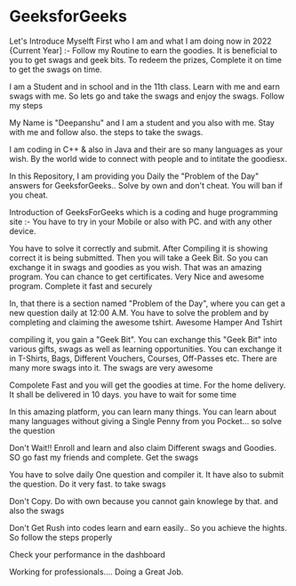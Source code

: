 # GeeksforGeeks



Let's Introduce Myselft First who I am and what I am doing now in 2022 {Current Year] :- Follow my Routine to earn the goodies.  It is beneficial to you to get swags and geek bits. To redeem the prizes, Complete it on time to get the swags on time. 

I am a Student  and in school and in the 11th class. Learn with me and earn swags with me. So lets go and take the swags and enjoy the swags. Follow my steps


My Name is "Deepanshu" and I am a student and you also with me. Stay with me and follow also. the steps to take the swags.

I am coding in C++  & also in Java and their are so many languages as your wish. By the world wide to connect with people and to intitate the goodiesx. 

In this Repository, I am providing you Daily the "Problem of the Day" answers for GeeksforGeeks.. Solve by own and don't cheat. You will ban if you cheat. 

Introduction of GeeksForGeeks which is a coding  and huge programming site :- You have to try in your Mobile or also with PC. and with any other device.

You have to solve it correctly and submit. After Compiling it is showing correct it is being submitted. Then you will take a Geek Bit. So you can exchange it in swags and goodies as you wish. That was an amazing program. You can chance to get certificates. Very Nice and awesome program. Complete it fast and securely


In, that there is a section named "Problem of the Day", where you can get a new question daily at 12:00 A.M. You have to solve the problem and by completing and claiming the awesome tshirt. Awesome Hamper And Tshirt

compiling it, you gain a "Geek Bit". You can exchange this "Geek Bit" into various gifts, swags as well as learning opportunities. You can exchange it in T-Shirts, Bags, Different Vouchers, Courses, Off-Passes etc. There are many more swags into it. The swags are very awesome 

Compolete Fast and you will get the goodies at time. For the home delivery. It shall be delivered in 10 days. you have to wait for some time



In this amazing platform, you can learn many things. You can learn about many languages without giving a Single Penny from you Pocket... so solve the question 

Don't Wait!! Enroll and learn and also claim Different swags and Goodies. SO go fast my friends and complete.  Get the swags

You have to solve daily One question and compiler it. It have also to submit the question. Do it very fast. to take swags

Don't Copy. Do with own because you cannot gain knowlege by that. and also the swags  

Don't Get Rush into codes learn and earn easily.. So you achieve the hights. So follow the steps properly     

Check your performance in the dashboard     


Working for professionals....
Doing a Great Job.


